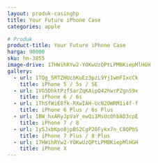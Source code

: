 ```yaml
---
layout: produk-casinghp
title: Your Future iPhone Case
categories: apple

# Produk
product-title: Your Future iPhone Case
harga: 90000
sku: hn-3855
image-drive: 17HWihRYw2-YOKwUzQPtLPMBKiepMlHGH
gallery:
  - url: 1TQg_5RTZHUcbKuEz3pzL9YjIwmFIxcCk
    title: iPhone 5 / 5s / SE
  - url: 1VGSDhktPzfSarZqKAipQ42hwrPZgnS9x
    title: iPhone 6 / 6s
  - url: 1ThSfWiE8fk-RXwIAH-UcN2OWRM1i4f-f
    title: iPhone 6 Plus / 6s Plus
  - url: 1BW_hxARyJpVaY_ewQi1MsUcOhbAD3cpE
    title: iPhone 7 / 8
  - url: 1y5JxbKpo8jpBS2CgP20Fykx7n_C8QPbS
    title: iPhone 7 Plus / 8 Plus
  - url: 17HWihRYw2-YOKwUzQPtLPMBKiepMlHGH
    title: iPhone X
---
```

